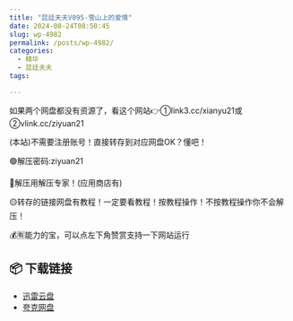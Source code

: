 ```yaml
---
title: "昆廷夫夫V095-雪山上的爱情"
date: 2024-08-24T08:50:45
slug: wp-4982
permalink: /posts/wp-4982/
categories:
  - 精华
  - 昆廷夫夫
tags:

---
```


如果两个网盘都没有资源了，看这个网站👉①link3.cc/xianyu21或②vlink.cc/ziyuan21

(本站)不需要注册账号！直接转存到对应网盘OK？懂吧！

🟢解压密码:ziyuan21

🔵解压用解压专家！(应用商店有)

🟡转存的链接网盘有教程！一定要看教程！按教程操作！不按教程操作你不会解压！

💰🈶能力的宝，可以点左下角赞赏支持一下网站运行

## 📦 下载链接
- [迅雷云盘](https://blziyuan21.com/pay-download/4982?key=37929ec80f&down_id=0)
- [夸克网盘](https://blziyuan21.com/pay-download/4982?key=37929ec80f&down_id=1)

